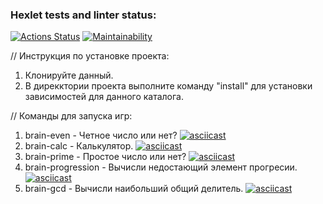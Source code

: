 ### Hexlet tests and linter status:

[![Actions Status](https://github.com/illirel/frontend-project-44/actions/workflows/hexlet-check.yml/badge.svg)](https://github.com/illirel/frontend-project-44/actions)
[![Maintainability](https://api.codeclimate.com/v1/badges/69daaa574429b055f429/maintainability)](https://codeclimate.com/github/illirel/frontend-project-44/maintainability)

// Инструкция по установке проекта:

1. Клонируйте данный.
2. В дирекктории проекта выполните команду "install" для установки зависимостей для данного каталога.

// Команды для запуска игр:

1. brain-even - Четное число или нет?
   [![asciicast](https://asciinema.org/a/PqHTxZGIhRe7HgKeKDI8wd6Tk.svg)](https://asciinema.org/a/PqHTxZGIhRe7HgKeKDI8wd6Tk)
2. brain-calc - Калькулятор.
   [![asciicast](https://asciinema.org/a/htGBUpDbjZtVo75hE6RjSkJSI.svg)](https://asciinema.org/a/htGBUpDbjZtVo75hE6RjSkJSI)
3. brain-prime - Простое число или нет?
   [![asciicast](https://asciinema.org/a/eLcfOtavVe4KchO5G05lQBePR.svg)](https://asciinema.org/a/eLcfOtavVe4KchO5G05lQBePR)
4. brain-progression - Вычисли недостающий элемент прогресии.
   [![asciicast](https://asciinema.org/a/W1DM77WvuUrgl7MzAzk3JQvKZ.svg)](https://asciinema.org/a/W1DM77WvuUrgl7MzAzk3JQvKZ)
5. brain-gcd - Вычисли наибольший общий делитель.
   [![asciicast](https://asciinema.org/a/fNUY2Hd60CMk2hnR0jfgiEB7Z.svg)](https://asciinema.org/a/fNUY2Hd60CMk2hnR0jfgiEB7Z)
